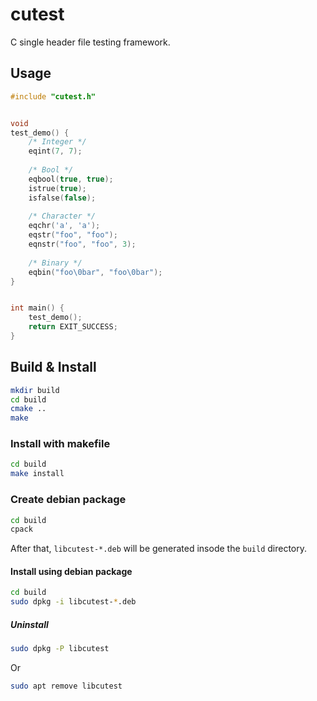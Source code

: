 # cutest
C single header file testing framework.


## Usage

```C
#include "cutest.h"


void
test_demo() {
    /* Integer */
    eqint(7, 7);
    
    /* Bool */
    eqbool(true, true);
    istrue(true);
    isfalse(false);
  
    /* Character */
    eqchr('a', 'a');
    eqstr("foo", "foo");
    eqnstr("foo", "foo", 3);
  
    /* Binary */
    eqbin("foo\0bar", "foo\0bar");
}


int main() {
    test_demo();
    return EXIT_SUCCESS;
}
```

## Build & Install

```bash
mkdir build
cd build
cmake ..
make
```

### Install with makefile

```bash
cd build
make install
```


### Create debian package

```bash
cd build
cpack
```

After that, `libcutest-*.deb` will be generated insode the `build` directory.

#### Install using debian package

```bash
cd build
sudo dpkg -i libcutest-*.deb
```

##### Uninstall

```bash
sudo dpkg -P libcutest
```

Or

```bash
sudo apt remove libcutest
```
